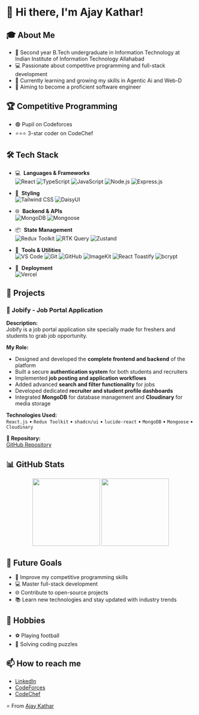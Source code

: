 # 👋 Hi there, I'm Ajay Kathar!

## 🎓 About Me
- 🏫 Second year B.Tech undergraduate in Information Technology at Indian Institute of Information Technology Allahabad
- 💻 Passionate about competitive programming and full-stack development
- 🌱 Currently learning and growing my skills in Agentic Ai and Web-D
- 🎯 Aiming to become a proficient software engineer

## 🏆 Competitive Programming
- 🟢 Pupil on Codeforces
- ⭐⭐⭐ 3-star coder on CodeChef

## 🛠 Tech Stack

- 💻 &nbsp;**Languages & Frameworks**  
  ![React](https://img.shields.io/badge/-React-333333?style=flat&logo=react)
  ![TypeScript](https://img.shields.io/badge/-TypeScript-333333?style=flat&logo=typescript)
  ![JavaScript](https://img.shields.io/badge/-JavaScript-333333?style=flat&logo=javascript)
  ![Node.js](https://img.shields.io/badge/-Node.js-333333?style=flat&logo=node.js)
  ![Express.js](https://img.shields.io/badge/-Express.js-333333?style=flat&logo=express)

- 🎨 &nbsp;**Styling**  
  ![Tailwind CSS](https://img.shields.io/badge/-Tailwind%20CSS-333333?style=flat&logo=tailwind-css)
  ![DaisyUI](https://img.shields.io/badge/-DaisyUI-333333?style=flat&logo=daisyui)

- 🌐 &nbsp;**Backend & APIs**  
  ![MongoDB](https://img.shields.io/badge/-MongoDB-333333?style=flat&logo=mongodb)
  ![Mongoose](https://img.shields.io/badge/-Mongoose-333333?style=flat&logo=mongoose)

- 📦 &nbsp;**State Management**  
  ![Redux Toolkit](https://img.shields.io/badge/-Redux%20Toolkit-333333?style=flat&logo=redux)
  ![RTK Query](https://img.shields.io/badge/-RTK%20Query-333333?style=flat&logo=redux)
  ![Zustand](https://img.shields.io/badge/-Zustand-333333?style=flat&logo=zustand)

- 🧰 &nbsp;**Tools & Utilities**  
  ![VS Code](https://img.shields.io/badge/-VS%20Code-333333?style=flat&logo=visual-studio-code&logoColor=007ACC)
  ![Git](https://img.shields.io/badge/-Git-333333?style=flat&logo=git)
  ![GitHub](https://img.shields.io/badge/-GitHub-333333?style=flat&logo=github)
  ![ImageKit](https://img.shields.io/badge/-ImageKit-333333?style=flat&logo=imagekit)
  ![React Toastify](https://img.shields.io/badge/-React%20Toastify-333333?style=flat&logo=react)
  ![bcrypt](https://img.shields.io/badge/-bcrypt-333333?style=flat&logo=)

- 🚀 &nbsp;**Deployment**  
  ![Vercel](https://img.shields.io/badge/-Vercel-333333?style=flat&logo=vercel)


## 🌟 Projects

### 💼 Jobify - Job Portal Application

**Description:**  
Jobify is a job portal application site specially made for freshers and students to grab job opportunity.

**My Role:**  
- Designed and developed the **complete frontend and backend** of the platform  
- Built a secure **authentication system** for both students and recruiters  
- Implemented **job posting and application workflows**  
- Added advanced **search and filter functionality** for jobs  
- Developed dedicated **recruiter and student profile dashboards**  
- Integrated **MongoDB** for database management and **Cloudinary** for media storage  

**Technologies Used:**  
`React.js` • `Redux Toolkit` • `shadcn/ui` • `lucide-react` • `MongoDB` • `Mongoose` • `Cloudinary`

**🔗 Repository:**  
[GitHub Repository](https://github.com/ajaykathar30/Jobify.git)

## 📊 GitHub Stats
<p align="center">
  <img height="180em" src="https://github-readme-stats.vercel.app/api?username=ajaykathar30&show_icons=true&theme=radical&v=2" />
  <img height="180em" src="https://github-readme-stats.vercel.app/api/top-langs/?username=ajaykathar30&layout=compact&theme=radical&v=2" />
</p>

## 🎯 Future Goals
- 🚀 Improve my competitive programming skills
- 💻 Master full-stack development
- 🌐 Contribute to open-source projects
- 📚 Learn new technologies and stay updated with industry trends

## 🎨 Hobbies
- ⚽ Playing football  
- 🧠 Solving coding puzzles

## 📫 How to reach me
- [LinkedIn](www.linkedin.com/in/ajay-kathar-5875b6323)
- [CodeForces](https://codeforces.com/profile/ajaykathar30)
- [CodeChef](https://www.codechef.com/users/ajay_kathar)

⭐️ From [Ajay Kathar](https://github.com/ajaykathar30)
